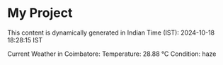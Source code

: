 # My Project

This content is dynamically generated in Indian Time (IST): 2024-10-18 18:28:15 IST


Current Weather in Coimbatore:
Temperature: 28.88 °C
Condition: haze
